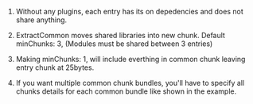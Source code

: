 1) Without any plugins, each entry has its on depedencies and does not share anything. 

2) ExtractCommon moves shared libraries into new chunk. Default minChunks: 3, (Modules must be shared between 3 entries)

3) Making minChunks: 1, will include everthing in common chunk leaving entry chunk at 25bytes.

4) If you want multiple common chunk bundles, you'll have to specify all chunks details for each common bundle like shown in the example.
        
